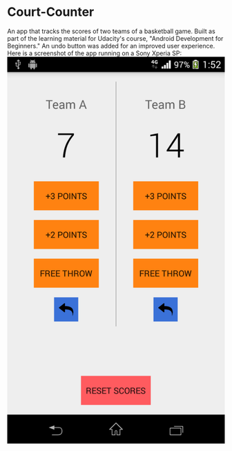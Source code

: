 # Court-Counter
An app that tracks the scores of two teams of a basketball game. Built as part of the learning material for Udacity's course, "Android Development for Beginners." An undo button was added for an improved user experience. Here is a screenshot of the app running on a Sony Xperia SP: 
![screenshot](https://github.com/ryansama/Court-Counter/blob/master/screenshot.png)
